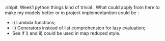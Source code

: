 :shipit:
Week1  python things   kind of  trivial .
What  could  apply from here   to make  my  models    better or  in  project implementantion  could   be :
- i) Lambda  functions;
- ii) Generators  instead  of list  comprehension  for  lazy  evaluation;
- See if  i) and ii) could be used   in map reduced style.

